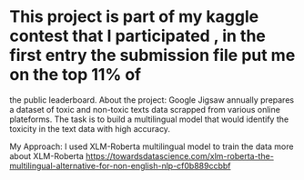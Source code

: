 # This project is part of my kaggle contest that I participated , in the first entry the submission file put me on the top 11% of 
the  public leaderboard.
About the project:
Google Jigsaw annually prepares a dataset of toxic and non-toxic texts data scrapped from various online plateforms. The task is to build
a multilingual model that would identify the toxicity in the text data with high accuracy.

My Approach:
I used XLM-Roberta multilingual model to train the data more about XLM-Roberta https://towardsdatascience.com/xlm-roberta-the-multilingual-alternative-for-non-english-nlp-cf0b889ccbbf

